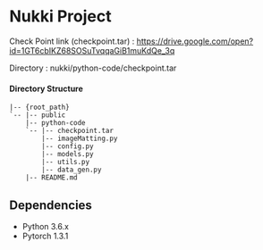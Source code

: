 # Nukki Project

Check Point link (checkpoint.tar)  : https://drive.google.com/open?id=1GT6cbIKZ68SOSuTvqqaGiB1muKdQe_3q


Directory : nukki/python-code/checkpoint.tar

#### Directory Structure
  ~~~
  |-- {root_path}
  `-- |-- public
      |-- python-code
      `-- |-- checkpoint.tar
          |-- imageMatting.py
          |-- config.py
          |-- models.py
          |-- utils.py
          |-- data_gen.py
      |-- README.md
  ~~~

## Dependencies

- Python 3.6.x
- Pytorch 1.3.1

